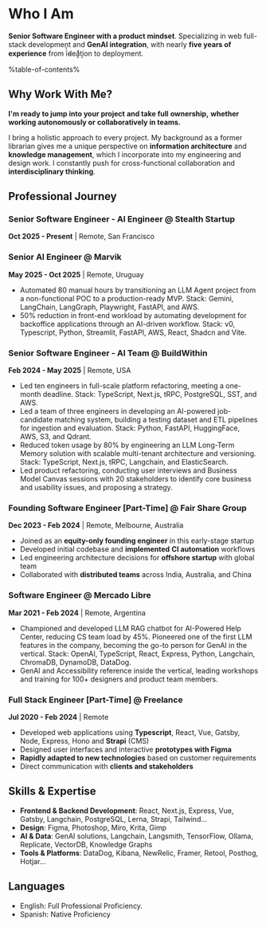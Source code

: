 # Who I Am

**Senior Software Engineer with a product mindset**. Specializing in web full-stack development and **GenAI integration**, with nearly **five years of experience** from iͪ̔d̴eḁͯti͕on to deployment.

%table-of-contents%

## Why Work With Me?

**I'm ready to jump into your project** **and take full** **ownership,** **whether** **working autonomously or** **collaboratively in teams.**

I bring a holistic approach to every project. My background as a former librarian gives me a unique perspective on **information architecture** and **knowledge management**, which I incorporate into my engineering and design work. I constantly push for cross-functional collaboration and **interdisciplinary thinking**.

## Professional Journey

### Senior Software Engineer - AI Engineer @ Stealth Startup

**Oct 2025 - Present** | Remote, San Francisco


### Senior AI Engineer @ Marvik

**May 2025 - Oct 2025** | Remote, Uruguay

- Automated 80 manual hours by transitioning an LLM Agent project from a non-functional POC to a production-ready MVP. Stack: Gemini, LangChain, LangGraph, Playwright, FastAPI, and AWS.
- 50% reduction in front-end workload by automating development for backoffice applications through an AI-driven workflow. Stack: v0, Typescript, Python, Streamlit, FastAPI, AWS, React, Shadcn and Vite.


### Senior Software Engineer - AI Team @ BuildWithin

**Feb 2024 - May 2025** | Remote, USA

- Led ten engineers in full-scale platform refactoring, meeting a one-month deadline. Stack: TypeScript, Next.js, tRPC, PostgreSQL, SST, and AWS.
- Led a team of three engineers in developing an AI-powered job-candidate matching system, building a testing dataset and ETL pipelines for ingestion and evaluation. Stack: Python, FastAPI, HuggingFace, AWS, S3, and Qdrant.
- Reduced token usage by 80% by engineering an LLM Long-Term Memory solution with scalable multi-tenant architecture and versioning. Stack: TypeScript, Next.js, tRPC, Langchain, and ElasticSearch.
- Led product refactoring, conducting user interviews and Business Model Canvas sessions with 20 stakeholders to identify core business and usability issues, and proposing a strategy. 


### Founding Software Engineer [Part-Time] @ Fair Share Group

**Dec 2023 - Feb 2024** | Remote, Melbourne, Australia

- Joined as an **equity-only founding engineer** in this early-stage startup
- Developed initial codebase and **implemented** **CI automation** workflows
- Led engineering architecture decisions for **offshore startup** with global team
- Collaborated with **distributed teams** across India, Australia, and China

### Software Engineer @ Mercado Libre

**Mar 2021 - Feb 2024** | Remote, Argentina

- Championed and developed LLM RAG chatbot for AI-Powered Help Center, reducing CS team load by 45%. Pioneered one of the first LLM features in the company, becoming the go-to person for GenAI in the vertical. Stack: OpenAI, TypeScript, React, Express, Python, Langchain, ChromaDB, DynamoDB, DataDog.
- GenAI and Accessibility reference inside the vertical, leading workshops and training for 100+ designers and product team members.


### Full Stack Engineer [Part-Time] @ Freelance

**Jul 2020 - Feb 2024** | Remote

- Developed web applications using **Typescript**, React, Vue, Gatsby, Node, Express, Hono and **Strapi** (CMS)
- Designed user interfaces and interactive **prototypes with Figma**
- **Rapidly adapted to new technologies** based on customer requirements
- Direct communication with **clients and stakeholders**

## Skills & Expertise

- **Frontend & Backend Development**: React, Next.js, Express, Vue, Gatsby, Langchain, PostgreSQL, Lerna, Strapi, Tailwind...
- **Design**: Figma, Photoshop, Miro, Krita, Gimp
- **AI & Data**: GenAI solutions, Langchain, Langsmith, TensorFlow, Ollama, Replicate, VectorDB, Knowledge Graphs
- **Tools & Platforms**: DataDog, Kibana, NewRelic, Framer, Retool, Posthog, Hotjar...

## Languages

- English: Full Professional Proficiency.
- Spanish: Native Proficiency
